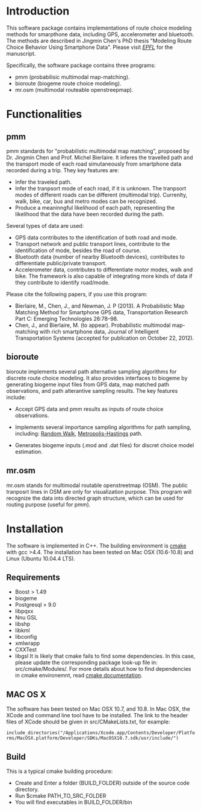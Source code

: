 Introduction
===========

This software package contains implementations of route choice modeling methods for smarpthone data, including GPS, accelerometer and bluetooth. The methods are described in Jingmin Chen's PhD thesis "Modeling Route Choice Behavior Using Smartphone Data". Please visit *[EPFL](http://infoscience.epfl.ch/record/183171)* for the manuscript.

Specifically, the software package contains three programs:
* pmm (probabilisic multimodal map-matching).
* bioroute (biogeme route choice modeling).
* mr.osm (multimodal routeable openstreepmap).

Functionalities
===============

pmm
---------------
pmm standards for "probabilistic multimodal map matching", proposed by Dr. Jingmin Chen and Prof. Michel Bierlaire. It inferes the travelled path and the transport mode of each road simutaneously from smartphone data recorded during a trip. They key features are:
* Infer the traveled path.
* Infer the tranpsort mode of each road, if it is unknown. The tranpsort modes of different roads can be different (multimodal trip). Currenlty, walk, bike, car, bus and metro modes can be recognized.
* Produce a meaninngful likelihood of each path, representing the likelihood that the data have been recorded during the path. 

Several types of data are used:
* GPS data contributes to the identification of both road and mode.
* Transport network and public transport lines, contribute to the identification of mode, besides the road of course.
* Bluetooth data (number of nearby Bluetooth devices), contributes to differentiate public/private transport.
* Accelerometer data, contributes to differentiate motor modes, walk and bike. 
The framework is also capable of integrating more kinds of data if they contribute to identify road/mode.

Please cite the following papers, if you use this program:
* Bierlaire, M., Chen, J., and Newman, J. P (2013). A Probabilistic Map Matching Method for Smartphone GPS data, Transportation Research Part C: Emerging Technologies 26:78–98.
* Chen, J., and Bierlaire, M. (to appear). Probabilistic multimodal map-matching with rich smartphone data, Journal of Intelligent Transportation Systems (accepted for publication on October 22, 2012).


bioroute
---------
bioroute implements several path alternative sampling algorithms for discrete route choice modeling. It also provides interfaces to biogeme by generating biogeme input files from GPS data, map matched path observations, and path alterantive sampling results. The key features include:

* Accept GPS data and pmm results as inputs of route choice observations.
* Implements several importance sampling algorithms for path sampling, including: [Random Walk][], [Metropolis-Hastings][] path.
* Generates biogeme inputs (.mod and .dat files) for discret choice model estimation.

   [Random Walk]: http://www.sciencedirect.com/science/article/pii/S0191261509000381 "E. Frejinger, M. Bierlaire, M. Ben-Akiva, Sampling of alternatives for route choice modeling, Transportation Research Part B: Methodological, Volume 43, Issue 10, December 2009, Pages 984-99"
   [Metropolis-Hastings]: http://www.sciencedirect.com/science/article/pii/S019126151200152X "Gunnar Flötteröd, Michel Bierlaire, Metropolis–Hastings sampling of paths, Transportation Research Part B: Methodological, Volume 48, February 2013, Pages 53-66."


mr.osm
-------
mr.osm stands for multimodal routable openstreetmap (OSM). The public tranposrt lines in OSM are only for visualization purpose. This program will recognize the data into directed graph structure, which can be used for routing purpose (useful for pmm).


Installation
==============

The software is implemented in C++. The building environment is [cmake](http://www.cmake.org/) with gcc >4.4. The installation has been tested on Mac OSX (10.6-10.8) and Linux (Ubuntu 10.04.4 LTS).

Requirements
-------------

* Boost > 1.49
* biogeme 
* Postgresql > 9.0
* libpqxx
* Nnu GSL
* libshp
* libkml
* libconfig
* xmlwrapp
* CXXTest
* libgsl
It is likely that cmake fails to find some dependencies. In this case, please update the corresponding package look-up file in: src/cmake/Modules/. For more details about how to find dependencies in cmake environemnt, read [cmake documentation](http://www.cmake.org/Wiki/CMake:How_To_Find_Libraries).

MAC OS X
-------------
The software has been tested on Mac OSX 10.7, and 10.8. In Mac OSX, the XCode and command line tool have to be installed. The link to the header files of XCode should be given in src/CMakeLists.txt, for example:

   `include_directories("/Applications/Xcode.app/Contents/Developer/Platforms/MacOSX.platform/Developer/SDKs/MacOSX10.7.sdk/usr/include/")`

Build
---------
This is a typical cmake building procedure:
* Create and Enter a folder (BUILD_FOLDER) outside of the source code directory.
* Run $cmake PATH_TO_SRC_FOLDER
* You will find executables in BUILD_FOLDER/bin


